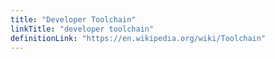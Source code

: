 ```yaml
---
title: "Developer Toolchain"
linkTitle: "developer toolchain"
definitionLink: "https://en.wikipedia.org/wiki/Toolchain"
---
```

